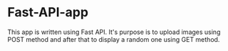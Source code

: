 # Fast-API-app

This app is written using Fast API. It's purpose is to upload images using POST method and after that to display a random one using GET method. 
